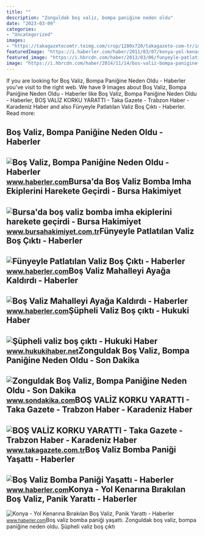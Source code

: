 ```yaml
---
title: ""
description: "Zonguldak boş valiz, bompa paniğine neden oldu"
date: "2023-03-09"
categories:
- "Uncategorized"
images:
- "https://takagazetecomtr.teimg.com/crop/1280x720/takagazete-com-tr/images/haberler/2017/10/bos_valiz_korku_yaratti_h169854_1fbe1.jpg"
featuredImage: "https://i.haberler.com/haber/2011/03/07/konya-yol-kenarina-birakilan-bos-valiz-panik_amp.jpg"
featured_image: "https://i.hbrcdn.com/haber/2013/03/06/funyeyle-patlatilan-valiz-bos-cikti-4396338_amp.jpg"
image: "https://i.hbrcdn.com/haber/2014/11/14/bos-valiz-bompa-panigine-neden-oldu-6687654_x_amp.webp"
---
```


If you are looking for Boş Valiz, Bompa Paniğine Neden Oldu - Haberler you've visit to the right web. We have 9 Images about Boş Valiz, Bompa Paniğine Neden Oldu - Haberler like Boş Valiz, Bompa Paniğine Neden Oldu - Haberler, BOŞ VALİZ KORKU YARATTI - Taka Gazete - Trabzon Haber - Karadeniz Haber and also Fünyeyle Patlatılan Valiz Boş Çıktı - Haberler. Read more:

Boş Valiz, Bompa Paniğine Neden Oldu - Haberler
-----------------------------------------------

 ![Boş Valiz, Bompa Paniğine Neden Oldu - Haberler](https://i.hbrcdn.com/haber/2014/11/14/bos-valiz-bompa-panigine-neden-oldu-6687654_x_amp.webp) <small>www.haberler.com</small>Bursa'da Boş Valiz Bomba Imha Ekiplerini Harekete Geçirdi - Bursa Hakimiyet
---------------------------------------------------------------------------

 ![Bursa'da boş valiz bomba imha ekiplerini harekete geçirdi - Bursa Hakimiyet](https://www.bursahakimiyet.com.tr/static/41/411764-bursa-da-bos-valiz-bomba-imha-ekiplerini-harekete-gecirdi-5f4c99fab7467-x750.jpg) <small>www.bursahakimiyet.com.tr</small>Fünyeyle Patlatılan Valiz Boş Çıktı - Haberler
----------------------------------------------

 ![Fünyeyle Patlatılan Valiz Boş Çıktı - Haberler](https://i.hbrcdn.com/haber/2013/03/06/funyeyle-patlatilan-valiz-bos-cikti-4396338_amp.jpg) <small>www.haberler.com</small>Boş Valiz Mahalleyi Ayağa Kaldırdı - Haberler
---------------------------------------------

 ![Boş Valiz Mahalleyi Ayağa Kaldırdı - Haberler](https://i.hbrcdn.com/haber/2014/11/02/bos-valiz-mahalleyi-ayaga-kaldirdi-6648705_x_amp.jpg) <small>www.haberler.com</small>Şüpheli Valiz Boş çıktı - Hukuki Haber
--------------------------------------

 ![Şüpheli valiz boş çıktı - Hukuki Haber](https://hukukihabernet.teimg.com/hukukihaber-net/images/haberler/2019/02/supheli_valiz_bos_cikti.jpg) <small>www.hukukihaber.net</small>Zonguldak Boş Valiz, Bompa Paniğine Neden Oldu - Son Dakika
-----------------------------------------------------------

 ![Zonguldak Boş Valiz, Bompa Paniğine Neden Oldu - Son Dakika](https://i.sdacdn.com/haber/2014/11/14/zonguldak-bos-valiz-bompa-panigine-neden-oldu-6688131_x_osd.jpg) <small>www.sondakika.com</small>BOŞ VALİZ KORKU YARATTI - Taka Gazete - Trabzon Haber - Karadeniz Haber
-----------------------------------------------------------------------

 ![BOŞ VALİZ KORKU YARATTI - Taka Gazete - Trabzon Haber - Karadeniz Haber](https://takagazetecomtr.teimg.com/crop/1280x720/takagazete-com-tr/images/haberler/2017/10/bos_valiz_korku_yaratti_h169854_1fbe1.jpg) <small>www.takagazete.com.tr</small>Boş Valiz Bomba Paniği Yaşattı - Haberler
-----------------------------------------

 ![Boş Valiz Bomba Paniği Yaşattı - Haberler](https://i.hbrcdn.com/haber/2014/09/23/bos-valiz-bomba-panigi-yasatti-6514124_amp.jpg) <small>www.haberler.com</small>Konya - Yol Kenarına Bırakılan Boş Valiz, Panik Yarattı - Haberler
------------------------------------------------------------------

 ![Konya - Yol Kenarına Bırakılan Boş Valiz, Panik Yarattı - Haberler](https://i.haberler.com/haber/2011/03/07/konya-yol-kenarina-birakilan-bos-valiz-panik_amp.jpg) <small>www.haberler.com</small>Boş valiz bomba paniği yaşattı. Zonguldak boş valiz, bompa paniğine neden oldu. Şüpheli valiz boş çıktı
